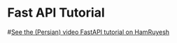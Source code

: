 # Fast API Tutorial
#[See the (Persian) video FastAPI tutorial on HamRuyesh](https://hamruyesh.com/product/what-is-fastapi-tutorial/)

